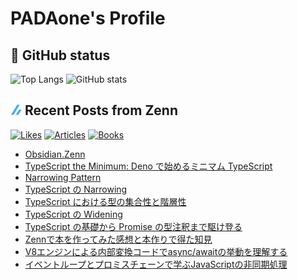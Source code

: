 # PADAone's Profile

## 🐙 GitHub status

<p align="left"> 
  <img alt="Top Langs" height="150px" src="https://github-readme-stats.vercel.app/api/top-langs/?username=yo-goto&count_private=true&layout=compact&show_icons=true)" />
  <img alt="GitHub stats" height="150px" src="https://github-readme-stats.vercel.app/api?username=yo-goto&count_private=true&show_icons=true" />
</p>

## ![](./icon/zenn.png) Recent Posts from Zenn

[![Likes](https://badgen.org/img/zenn/estra/likes?style=flat)](https://zenn.dev/estra) [![Articles](https://badgen.org/img/zenn/estra/articles?style=flat)](https://zenn.dev/estra) [![Books](https://badgen.org/img/zenn/estra/books?style=flat)](https://zenn.dev/estra?tab=books)

<!--[START github.com/ikawaha/feedsnippet]--><!--[2023-01-15T06:04:13Z]-->
* [Obsidian.Zenn](https://zenn.dev/estra/books/obsidian-dot-zenn)
* [TypeScript the Minimum: Deno で始めるミニマム TypeScript](https://zenn.dev/estra/books/ts-the-minimum)
* [Narrowing Pattern](https://zenn.dev/estra/articles/typescript-narrowing-patterns)
* [TypeScript の Narrowing](https://zenn.dev/estra/articles/typescript-narrowing)
* [TypeScript における型の集合性と階層性](https://zenn.dev/estra/articles/typescript-type-set-hierarchy)
* [TypeScript の Widening](https://zenn.dev/estra/articles/typescript-widening)
* [TypeScript の基礎から Promise の型注釈まで駆け登る](https://zenn.dev/estra/articles/ts-with-promise-type-annotation)
* [Zennで本を作ってみた感想と本作りで得た知見](https://zenn.dev/estra/articles/zenn-book-making-impression)
* [V8エンジンによる内部変換コードでasync/awaitの挙動を理解する](https://zenn.dev/estra/articles/asyncawait-v8-converting)
* [イベントループとプロミスチェーンで学ぶJavaScriptの非同期処理](https://zenn.dev/estra/books/js-async-promise-chain-event-loop)
<!--[END github.com/ikawaha/feedsnippet]-->

